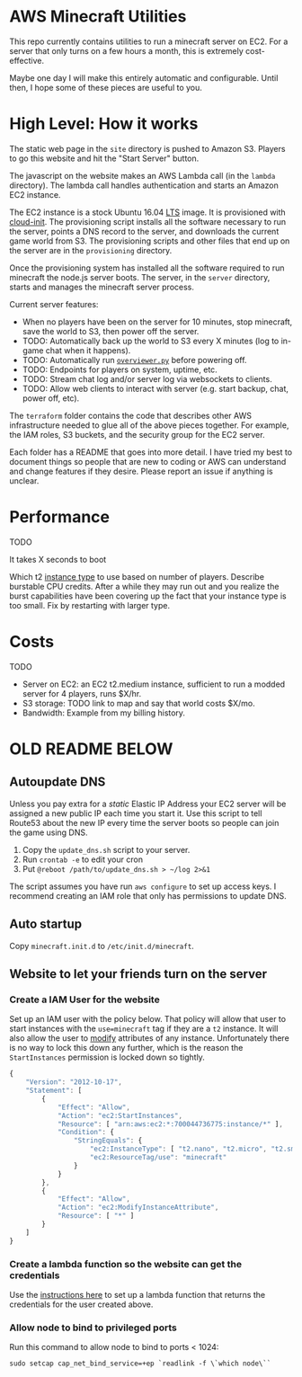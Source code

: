 # AWS Minecraft Utilities
This repo currently contains utilities to run a minecraft server on EC2.
For a server that only turns on a few hours a month, this is extremely cost-effective.

Maybe one day I will make this entirely automatic and configurable. Until then,
I hope some of these pieces are useful to you.

# High Level: How it works
The static web page in the `site` directory is pushed to Amazon S3.
Players to go this website and hit the "Start Server" button.

The javascript on the website makes an AWS Lambda call (in the `lambda` directory).
The lambda call handles authentication and starts an Amazon EC2 instance.

The EC2 instance is a stock Ubuntu 16.04 [LTS][lts] image.
It is provisioned with [cloud-init][init].
The provisioning script installs all the software necessary to run the server, points a DNS record to the server, and downloads the current game world from S3.
The provisioning scripts and other files that end up on the server are in the `provisioning` directory.

Once the provisioning system has installed all the software required to run minecraft the node.js server boots.
The server, in the `server` directory, starts and manages the minecraft server process.

Current server features:

 * When no players have been on the server for 10 minutes, stop minecraft, save the world to S3, then power off the server.
 * TODO: Automatically back up the world to S3 every X minutes (log to in-game chat when it happens).
 * TODO: Automatically run [`overviewer.py`][overviewer] before powering off.
 * TODO: Endpoints for players on system, uptime, etc.
 * TODO: Stream chat log and/or server log via websockets to clients.
 * TODO: Allow web clients to interact with server (e.g. start backup, chat, power off, etc).

The `terraform` folder contains the code that describes other AWS infrastructure needed to glue all of the above pieces together. For example, the IAM roles, S3 buckets, and the security group for the EC2 server.

Each folder has a README that goes into more detail.
I have tried my best to document things so people that are new to coding or AWS can understand and change features if they desire.
Please report an issue if anything is unclear.

[lts]: https://wiki.ubuntu.com/LTS
[init]: https://cloudinit.readthedocs.io/en/latest/ 
[overviewer]: https://overviewer.org/


# Performance
TODO

It takes X seconds to boot

Which t2 [instance type][types] to use based on number of players.
Describe burstable CPU credits.
After a while they may run out and you realize the burst capabilities have been covering up the fact that your instance type is too small.
Fix by restarting with larger type.

[types]: https://aws.amazon.com/ec2/pricing/on-demand/

# Costs
TODO

 * Server on EC2: an EC2 t2.medium instance, sufficient to run a modded server for 4 players, runs $X/hr.
 * S3 storage: TODO link to map and say that world costs $X/mo.
 * Bandwidth: Example from my billing history.






# OLD README BELOW

## Autoupdate DNS
Unless you pay extra for a *static* Elastic IP Address your EC2 server will
be assigned a new public IP each time you start it. Use this script to tell
Route53 about the new IP every time the server boots so people can join the
game using DNS.

1. Copy the `update_dns.sh` script to your server.
2. Run `crontab -e` to edit your cron
3. Put `@reboot /path/to/update_dns.sh > ~/log 2>&1`

The script assumes you have run `aws configure` to set up access keys. I
recommend creating an IAM role that only has permissions to update DNS.

## Auto startup
Copy `minecraft.init.d` to `/etc/init.d/minecraft`.

## Website to let your friends turn on the server

### Create a IAM User for the website
Set up an IAM user with the policy below. That policy will allow that user to
start instances with the `use=minecraft` tag if they are a `t2` instance. It
will also allow the user to [modify][ec2-modify] attributes of any instance. Unfortunately
there is no way to lock this down any further, which is the reason the
`StartInstances` permission is locked down so tightly.

```javascript
{
    "Version": "2012-10-17",
    "Statement": [
        {
            "Effect": "Allow",
            "Action": "ec2:StartInstances",
            "Resource": [ "arn:aws:ec2:*:700044736775:instance/*" ],
            "Condition": {
                "StringEquals": {
                    "ec2:InstanceType": [ "t2.nano", "t2.micro", "t2.small", "t2.medium", "t2.large" ],
                    "ec2:ResourceTag/use": "minecraft"
                }
            }
        },
        {
            "Effect": "Allow",
            "Action": "ec2:ModifyInstanceAttribute",
            "Resource": [ "*" ]
        }
    ]
}
```

[ec2-modify]: http://docs.aws.amazon.com/AWSEC2/latest/APIReference/API_ModifyInstanceAttribute.html

### Create a lambda function so the website can get the credentials
Use the [instructions here][lambda] to set up a lambda function that returns the credentials for the user created above.

[lambda]: lambda/README.md

### Allow node to bind to privileged ports
Run this command to allow node to bind to ports < 1024:

    sudo setcap cap_net_bind_service=+ep `readlink -f \`which node\``

